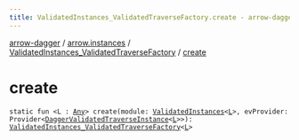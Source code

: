 ```yaml
---
title: ValidatedInstances_ValidatedTraverseFactory.create - arrow-dagger
---
```


[arrow-dagger](../../index.html) / [arrow.instances](../index.html) / [ValidatedInstances_ValidatedTraverseFactory](index.html) / [create](./create.html)

# create

`static fun <L : `[`Any`](https://kotlinlang.org/api/latest/jvm/stdlib/kotlin/-any/index.html)`> create(module: `[`ValidatedInstances`](../-validated-instances/index.html)`<`[`L`](create.html#L)`>, evProvider: Provider<`[`DaggerValidatedTraverseInstance`](../-dagger-validated-traverse-instance/index.html)`<`[`L`](create.html#L)`>>): `[`ValidatedInstances_ValidatedTraverseFactory`](index.html)`<`[`L`](create.html#L)`>`